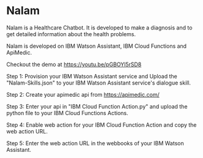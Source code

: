 # Nalam
Nalam is a Healthcare Chatbot. It is developed to make a diagnosis and to get detailed information about the health problems.

Nalam is developed on IBM Watson Assistant, IBM Cloud Functions and ApiMedic.

Checkout the demo at https://youtu.be/pGBOYl5rSD8

Step 1: Provision your IBM Watson Assistant service and Upload the "Nalam-Skills.json" to your IBM Watson Assistant service's dialogue skill.

Step 2: Create your apimedic api from https://apimedic.com/

Step 3: Enter your api in "IBM Cloud Function Action.py" and upload the python file to your IBM Cloud Functions Actions.

Step 4: Enable web action for your IBM Cloud Function Action and copy the web action URL.

Step 5: Enter the web action URL in the webbooks of your IBM Watson Assistant.
